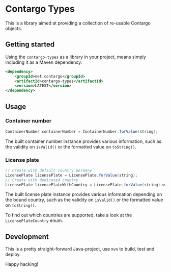 Contargo Types
===============

This is a library aimed at providing a collection of re-usable Contargo objects.

## Getting started

Using the `contargo-types` as a library in your project, means simply including
it as a Maven dependency:

```xml
<dependency>
    <groupId>net.contargo</groupId>
    <artifactId>contargo-types</artifactId>
    <version>LATEST</version>
</dependency>
```

## Usage

### Container number

```java
ContainerNumber containerNumber = ContainerNumber.forValue(string);
```

The built container number instance provides various information, such as the
validity on `isValid()` or the formatted value on `toString()`.

### License plate

```java
// Create with default country Germany
LicensePlate licensePlate = LicensePlate.forValue(string);
// Create with dedicated country
LicensePlate licensePlateWithCountry = LicensePlate.forValue(string).withCountry(LicensePlateCountry.NETHERLANDS);
```

The built license plate instance provides various information depending on the
bound country, such as the validity on `isValid()` or the formatted value on
`toString()`.

To find out which countries are supported, take a look at the
`LicensePlateCountry` enum.

## Development

This is a pretty straight-forward Java-project, use `mvn` to build, test and
deploy.

Happy hacking!
